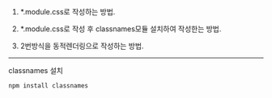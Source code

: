 1. *.module.css로 작성하는 방법.

2. *.module.css로 작성 후 classnames모듈 설치하여 작성한는 방법.

3. 2번방식을 동적렌더링으로 작성하는 방법.

---
classnames 설치
```
npm install classnames
```
